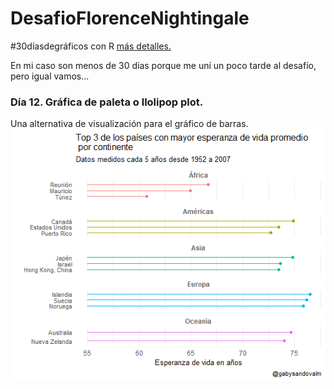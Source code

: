 # DesafioFlorenceNightingale

#30díasdegráficos con R [más detalles.](https://github.com/cienciadedatos/datos-de-miercoles/blob/master/30-dias-de-graficos-2020.md)

En mi caso son menos de 30 días porque me uní un poco tarde al desafío, pero igual vamos...


### Día 12. Gráfica de paleta o llolipop plot. 
Una alternativa de visualización para el gráfico de barras.
![](plots/12_lollipop.png)
